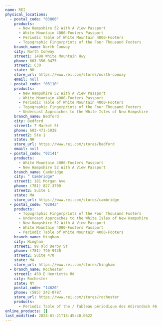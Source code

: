 ```yaml
---
name: REI
physical_locations:
  - postal_code: "03860"
    products:
      - New Hampshire 52 With A View Passport
      - White Mountain 4000-Footers Passport
      - Periodic Table of White Mountain 4000-Footers
      - Topographic Fingerprints of the Four Thousand Footers
    branch_name: North Conway
    city: North Conway
    street1: 1498 White Mountain Hwy
    phone: 603-356-0475
    street2: C30
    state: NH
    store_url: https://www.rei.com/stores/north-conway
    email: null
  - postal_code: "03110"
    products:
      - New Hampshire 52 With A View Passport
      - White Mountain 4000-Footers Passport
      - Periodic Table of White Mountain 4000-Footers
      - Topographic Fingerprints of the Four Thousand Footers
      - Undercast Approaches to the White Isles of New Hampshire
    branch_name: Bedford
    city: Bedford
    street1: 7 Market St
    phone: 603-471-5038
    street2: Ste 1
    state: NH
    store_url: https://www.rei.com/stores/bedford
    email: null
  - postal_code: "02141"
    products:
      - White Mountain 4000-Footers Passport
      - New Hampshire 52 With A View Passport
    branch_name: Cambridge
    city: " Cambridge"
    street1: 181 Morgan Ave
    phone: (781) 827-3700
    street2: Suite 1
    state: MA
    store_url: https://www.rei.com/stores/cambridge
  - postal_code: "02043"
    products:
      - Topographic Fingerprints of the Four Thousand Footers
      - Undercast Approaches to the White Isles of New Hampshire
      - New Hampshire 52 With A View Passport
      - White Mountain 4000-Footers Passport
      - Periodic Table of White Mountain 4000-Footers
    branch_name: Hingham
    city: Hingham
    street1: 98 Old Derby St
    phone: (781) 740-9430
    street2: Suite 470
    state: MA
    store_url: https://www.rei.com/stores/hingham
  - branch_name: Rochester
    street1: 450 E Henrietta Rd
    city: Rochester
    state: NY
    postal_code: "14620"
    phone: (585) 242-0787
    store_url: https://www.rei.com/stores/rochester
    products:
      - Periodic Table of the / Tableau périodique des Adirondack 46
online_products: []
last_modified: 2024-01-21T18:45:40.062Z
---
```

